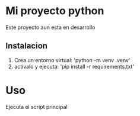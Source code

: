 # Mi proyecto python

Este proyecto aun esta en desarrollo

## Instalacion
1. Crea un entorno virtual: 'python -m venv .venv'
2. activalo y ejecuta: 'pip install -r requirements.txt'

# Uso 
Ejecuta el script principal
